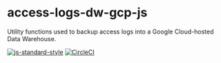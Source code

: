 # access-logs-dw-gcp-js

Utility functions used to backup access logs into a Google Cloud-hosted Data Warehouse.

[![js-standard-style][1]][2] [![CircleCI][3]][4]

[1]: https://img.shields.io/badge/code%20style-standard-brightgreen.svg
[2]: http://standardjs.com
[3]: https://circleci.com/gh/ricardolsmendes/access-logs-dw-gcp-js.svg?style=svg
[4]: https://circleci.com/gh/ricardolsmendes/access-logs-dw-gcp-js
